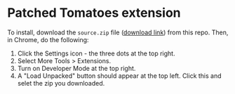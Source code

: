 # Patched Tomatoes extension

To install, download the `source.zip` file (<a href="https://github.com/mknepprath/patched-tomatoes/raw/master/source.zip" download>download link</a>) from this repo. Then, in Chrome, do the following:

1. Click the Settings icon - the three dots at the top right.
1. Select More Tools > Extensions.
1. Turn on Developer Mode at the top right.
1. A "Load Unpacked" button should appear at the top left. Click this and selet the zip you downloaded.
